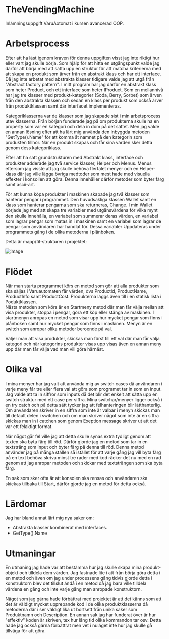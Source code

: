 # TheVendingMachine

Inlämningsuppgift VaruAotomat i kursen avancerad OOP.

# Arbetsprocess
Efter att ha läst igenom kraven för denna uppgiften visst jag inte riktigt hur eller vart jag skulle börja.
Som hjälp för att hitta en utgångspunkt valde jag därför att börja med att sätta upp en struktur för att matcha kriterierna
med att skapa en produkt som ärver från en abstrakt klass och har ett interface. Då jag inte arbetat med abstrakta klasser 
tidigare valde jag att utgå från "Abstract factory pattern". I mitt program har jag därför en abstrakt klass som heter Product,
och ett interface som heter IProduct. Som en mellannivå har jag tre klasser med produkt-kategorier (Soda, Berry, Sorbet) som ärven från den abstrakta klassen och sedan en klass per produkt som också ärver från produktklassen samt där interfacet implementeras. 

Kategoriklasserna var de klasser som jag skapade sist i min arbetsprocess utav klasserna. Från början funderade jag på om produkterna skulle ha en property som var en kategori och dela in dom på det sättet. Men jag valde en annan lösning efter att ha lärt mig använda den inbyggda metoden "GetType().Name" för att komma åt namnet på den kategorin som produkten tillhör. När en produkt skapas och får sina värden sker detta genom dess kategoriklass. 

Efter att ha satt grundstrukturen med Abstrakt klass, interface och produkter adderade jag två service klasser, Helper och Menus. Menus eftersom jag visste att jag skulle behöva flertalet menyer och en Helper-klass där jag ville lägga övriga medtoder som mest hade med visuella effekter i konsollen att göra. Denna innehåller därför metoder som byter färg samt ascii-art. 

För att kunna köpa produkter i maskinen skapade jag två klasser som hanterar pengar i programmet. Den huvudsakliga klassen Wallet samt en klass som hanterar pengarna som ska returneras, Change. I min Wallet började jag med att skapa tre variabler med utgånsvärdena för vilka mynt den skulle innehålla, en variabel som summerar deras värden, en variabel som lagrar pengar som matas in i maskinen samt en variabel som lagrar de pengar som användaren har handlat för. Dessa variabler Uppdateras under programmets gång i de olika metoderna i plånboken. 

Detta är mapp/fil-strukturen i projektet: 

![image](https://user-images.githubusercontent.com/89834477/206554880-48b5fc0d-b239-4b8a-9262-a9da30c84b57.png) 

# Flödet
När man starta programmet körs en metod som gör att alla produkter som ska säljas i Varuautomaten får värden, dvs ProductId, ProductName, ProductInfo samt ProductCost. Produkterna läggs även till i en statisk lista i Poduktklassen.  
Nästa metoden som körs är en Startmeny metod där man får välja mellan att visa produkter, stoppa i pengar, göra ett köp eller stänga av maskinen. I startmenyn anropas en metod som visar upp hur mycket pengar som finns i plånboken samt hur mycket pengar som finns i maskinen. Menyn är en switch som anropar olika metoder beroende på val.

Väljer man att visa produkter, skickas man först till ett val där man får välja kategori och när kategorins produkter visas upp visas även en annan meny upp där man får välja vad man vill göra härnäst. 


# Olika val 
I mina menyer har jag valt att använda mig av switch cases då användaren i varje meny får tre eller flera val att göra som programet tar in som en input. 
Jag valde att ta in siffror som inputs då det blir det enkelt att sätta upp en switch struktur med ett case per siffra. Mina switchar/menyer ligger också i en try catch och på detta sätt tycker jag att felhanteringen blir lätthanterlig. Om användaren skriver in en siffra som inte är valbar i menyn skickas man till default delen i switchen och om man skriver något som inte är en siffra skickas man in i catchen som genom Exeption message skriver ut att det var ett felaktigt format. 

När något går fel ville jag att detta skulle synas extra tydligt genom att texten ska byta färg till röd. Därför gjorde jag en metod som tar in en textsträng som input och byter färg på denna till röd. Denna metod använder jag på många ställen så istället för att varje gång jag vill byta färg på en text behöva skriva minst tre rader med kod räcker det nu med en rad genom att jag anropar metoden och skickar med textsträngen som ska byta färg. 

En sak som sker ofta är att konsolen ska rensas och användaren ska skickas tillbaka till Start, därför gjorde jag en metod för detta också. 

# Lärdomar 
Jag har bland annat lärt mig nya saker om: 
- Abstrakta klasser kombinerat med interfaces. 
- GetType().Name

# Utmaningar
En utmaning jag hade var att bestämma hur jag skulle skapa mina produkt-objekt och tilldela dem värden. Jag fastnade lite i att från börja göra detta i en metod och även om jag under processens gång tidvis gjorde detta i konstruktorn blev det tillslut ändå i en metod då jag bara ville tilldela värdena en gång och inte varje gång man anropade konstruktorn.  

Något som jag gärna hade förbättrat med projektet är att det känns som att det är väldigt mycket upprepande kod i de olika produktklasserna då metoderna där i ser väldigt lika ut bortsett från unika saker som Produktnamn och Description. 
En annan sak jag har funderat över är hur "effektiv" koden är skriven, tex hur lång tid olika kommandon tar osv. Detta hade jag också gärna förbättrat men vet i nuläget inte hur jag skulle gå tillväga för att göra. 


